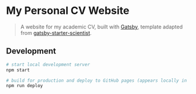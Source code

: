 # My Personal CV Website

> A website for my academic CV, built with [Gatsby](https://www.gatsbyjs.com), template adapted from [gatsby-starter-scientist](https://knightjdr.github.io/gatsby-starter-scientist).

## Development

```bash
# start local development server
npm start

# build for production and deploy to GitHub pages (appears locally in `./public/`)
npm run deploy
```
